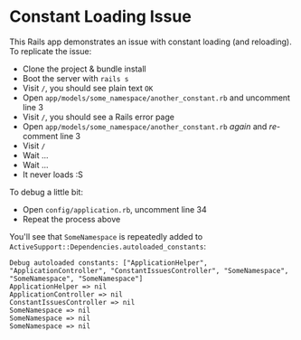 # Constant Loading Issue

This Rails app demonstrates an issue with constant loading (and reloading). To replicate the issue:


- Clone the project & bundle install
- Boot the server with `rails s`
- Visit `/`, you should see plain text `OK`
- Open `app/models/some_namespace/another_constant.rb` and uncomment line 3
- Visit `/`, you should see a Rails error page
- Open `app/models/some_namespace/another_constant.rb` _again_ and _re_-comment line 3
- Visit `/`
- Wait ...
- Wait ...
- It never loads :S


To debug a little bit:

- Open `config/application.rb`, uncomment line 34
- Repeat the process above

You'll see that `SomeNamespace` is repeatedly added to `ActiveSupport::Dependencies.autoloaded_constants`:

```
Debug autoloaded constants: ["ApplicationHelper", "ApplicationController", "ConstantIssuesController", "SomeNamespace", "SomeNamespace", "SomeNamespace"]
ApplicationHelper => nil
ApplicationController => nil
ConstantIssuesController => nil
SomeNamespace => nil
SomeNamespace => nil
SomeNamespace => nil
```
